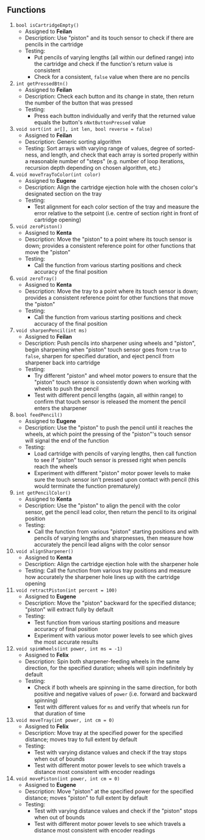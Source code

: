 Functions
----
1. `bool isCartridgeEmpty()`
    - Assigned to **Feilan**
    - Description: Use "piston" and its touch sensor to check if there are pencils in the cartridge
    - Testing:
      - Put pencils of varying lengths (all within our defined range) into the cartridge and check if the function's return value is consistent
      - Check for a consistent, `false` value when there are no pencils
2. `int getPressedBtn()`
    - Assigned to **Feilan**
    - Description: Check each button and its change in state, then return the number of the button that was pressed
    - Testing:
      - Press each button individually and verify that the returned value equals the button's `nNxtButtonPressed` value
3. `void sort(int ar[], int len, bool reverse = false)`
    - Assigned to **Feilan**
    - Description: Generic sorting algorithm
    - Testing: Sort arrays with varying range of values, degree of sorted-ness, and length, and check that each array is sorted properly within a reasonable number of
      "steps" (e.g. number of loop iterations, recursion depth depending on chosen algorithm, etc.)
4. `void moveTrayToColor(int color)`
    - Assigned to **Eugene**
    - Description: Align the cartridge ejection hole with the chosen color's designated section on the tray
    - Testing:
      - Test alignment for each color section of the tray and measure the error relative to the setpoint (i.e. centre of section right in front of cartridge opening)
5. `void zeroPiston()`
    - Assigned to **Kenta**
    - Description: Move the "piston" to a point where its touch sensor is down; provides a consistent reference point for other functions that move the "piston"
    - Testing:
      - Call the function from various starting positions and check accuracy of the final position
6. `void zeroTray()`
    - Assigned to **Kenta**
    - Description: Move the tray to a point where its touch sensor is down; provides a consistent reference point for other functions that move the "piston"
    - Testing:
      - Call the function from various starting positions and check accuracy of the final position
7. `void sharpenPencil(int ms)`
    - Assigned to **Feilan**
    - Description: Push pencils into sharpener using wheels and "piston", begin sharpening when "piston" touch sensor goes from `true` to `false`, sharpen for 
      specified duration, and eject pencil from sharpener back into cartridge
    - Testing:
      - Try different "piston" and wheel motor powers to ensure that the "piston" touch sensor is consistently down when working with wheels to push the pencil
      - Test with different pencil lengths (again, all within range) to confirm that touch sensor is released the moment the pencil enters the sharpener
8. `bool feedPencil()`
    - Assigned to **Eugene**
    - Description: Use the "piston" to push the pencil until it reaches the wheels, at which point the pressing of the "piston"'s touch sensor will signal the end
      of the function
    - Testing:
      - Load cartridge with pencils of varying lengths, then call function to see if "piston" touch sensor is pressed right when pencils reach the wheels
      - Experiment with different "piston" motor power levels to make sure the touch sensor isn't pressed upon contact with pencil (this would terminate the function
        prematurely)
9. `int getPencilColor()`
    - Assigned to **Kenta**
    - Description: Use the "piston" to align the pencil with the color sensor, get the pencil lead color, then return the pencil to its original position
    - Testing:
      - Call the function from various "piston" starting positions and with pencils of varying lengths and sharpnesses, then measure how accurately the pencil lead
        aligns with the color sensor
10. `void alignSharpener()`
    - Assigned to **Kenta**
    - Description: Align the cartridge ejection hole with the sharpener hole
    - Testing: Call the function from various tray positions and measure how accurately the sharpener hole lines up with the cartridge opening
11. `void retractPiston(int percent = 100)`
    - Assigned to **Eugene**
    - Description: Move the "piston" backward for the specified distance; "piston" will extract fully by default
    - Testing:
      - Test function from various starting positions and measure accuracy of final position
      - Experiment with various motor power levels to see which gives the most accurate results
12. `void spinWheels(int power, int ms = -1)`
    - Assigned to **Felix**
    - Description: Spin both sharpener-feeding wheels in the same direction, for the specified duration; wheels will spin indefinitely by default
    - Testing:
      - Check if both wheels are spinning in the same direction, for both positive and negative values of `power` (i.e. forward and backward spinning)
      - Test with different values for `ms` and verify that wheels run for that duration of time
13. `void moveTray(int power, int cm = 0)`
    - Assigned to **Felix**
    - Description: Move tray at the specified power for the specified distance; moves tray to full extent by default
    - Testing:
      - Test with varying distance values and check if the tray stops when out of bounds
      - Test with different motor power levels to see which travels a distance most consistent with encoder readings
14. `void movePiston(int power, int cm = 0)`
    - Assigned to **Eugene**
    - Description: Move "piston" at the specified power for the specified distance; moves "piston" to full extent by default
    - Testing:
      - Test with varying distance values and check if the "piston" stops when out of bounds
      - Test with different motor power levels to see which travels a distance most consistent with encoder readings
